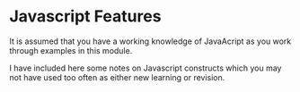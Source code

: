 # Javascript Features

It is assumed that you have a working knowledge of JavaAcript as you work through examples in this module.

I have included here some notes on Javascript constructs which you may not have used too often as either new learning or revision.


